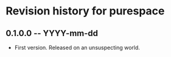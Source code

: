 # Revision history for purespace

## 0.1.0.0  -- YYYY-mm-dd

* First version. Released on an unsuspecting world.
